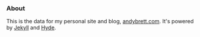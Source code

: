 ### About


This is the data for my personal site and blog, [andybrett.com](https://andybrett.com). It's powered by [Jekyll](https://github.com/mojombo/jekyll) and [Hyde](http://hyde.getpoole.com).
